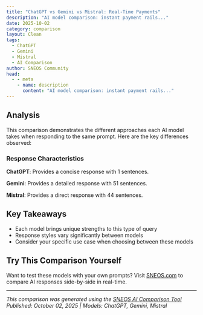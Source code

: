 ```yaml
---
title: "ChatGPT vs Gemini vs Mistral: Real-Time Payments"
description: "AI model comparison: instant payment rails..."
date: 2025-10-02
category: comparison
layout: Clean
tags:
  - ChatGPT
  - Gemini
  - Mistral
  - AI Comparison
author: SNEOS Community
head:
  - - meta
    - name: description
      content: "AI model comparison: instant payment rails..."
---
```


<ChatComparison
  title="ChatGPT vs Gemini vs Mistral: Real-Time Payments"
  prompt="instant payment rails"
  :responses='{
    "ChatGPT": "Error calling OpenAI API.",
    "Gemini": "Instant payment rails are systems that allow for near real-time transfers of money between individuals and businesses. They are transforming the way payments are made by offering faster, more convenient, and often cheaper alternatives to traditional methods.\n\nHere\u0027s a breakdown of key aspects of instant payment rails:\n\n**Key Features \u0026 Characteristics:**\n\n*   **Real-time or Near Real-time Settlement:** Funds are available to the recipient almost immediately, often within seconds. This contrasts with traditional systems like ACH or wire transfers that can take hours or days.\n*   **24/7 Availability:** Instant payment rails typically operate around the clock, every day of the year, including weekends and holidays.\n*   **Irrevocable Transactions:** Once a payment is processed, it\u0027s generally considered final and cannot be easily reversed (though fraud and error claims can be pursued). This reduces the risk of chargebacks for merchants.\n*   **Lower Transaction Costs (Potentially):** Depending on the specific system, instant payments can offer lower transaction fees than traditional payment methods, especially for smaller transactions.\n*   **Data-Rich Transactions:** Often support the transfer of more detailed remittance information, which can help with reconciliation and bookkeeping.\n*   **Secure:** Typically use advanced security measures, including encryption and authentication protocols, to protect against fraud and unauthorized access.\n\n**Examples of Instant Payment Rails:**\n\n*   **FedNow (United States):** A real-time gross settlement service developed by the Federal Reserve, launched in 2023.  It allows participating banks and credit unions to send and receive payments instantly, 24/7/365.\n*   **The Clearing House (TCH) RTP\u00AE network (United States):** A real-time payments system owned by a group of large U.S. banks. It allows for instant payments between accounts at participating financial institutions.\n*   **Faster Payments Service (FPS) (United Kingdom):** Allows near real-time payments between bank accounts in the UK.\n*   **Single Euro Payments Area (SEPA) Instant Credit Transfer (SCT Inst) (Europe):** Enables instant euro payments between bank accounts within the SEPA region.\n*   **National Payments Corporation of India (NPCI) - Unified Payments Interface (UPI) (India):** A mobile-based instant payment system that allows users to transfer money between bank accounts using a virtual payment address (VPA).\n*   **New Payments Platform (NPP) (Australia):** A real-time payments infrastructure for Australia.\n\n**Benefits of Instant Payment Rails:**\n\n*   **Faster Payments:** Significantly reduces payment processing times, improving cash flow for businesses and convenience for consumers.\n*   **Improved Efficiency:** Automates payment processes, reducing manual intervention and errors.\n*   **Enhanced Customer Experience:** Provides a more convenient and seamless payment experience for customers.\n*   **Reduced Risk:** Irrevocable transactions reduce the risk of chargebacks for merchants.\n*   **New Business Models:** Enables new business models, such as on-demand services and micro-payments.\n*   **Financial Inclusion:** Can provide access to payment services for underserved populations.\n*   **Lower Costs (Potentially):** Can be cheaper than traditional payment methods in some cases.\n*   **Greater Transparency:** Often provides more detailed transaction information.\n\n**Challenges of Instant Payment Rails:**\n\n*   **Adoption:** Requires widespread adoption by financial institutions and businesses.\n*   **Interoperability:** Ensuring interoperability between different payment rails can be challenging.\n*   **Security:** Requires robust security measures to protect against fraud and cyberattacks.\n*   **Scalability:** Must be able to handle high volumes of transactions.\n*   **Regulation:**  Subject to evolving regulatory frameworks.\n*   **Fraud Mitigation:** Because of the speed and finality, fraud prevention is crucial. Systems and processes need to be in place to detect and prevent fraudulent transactions in real-time.\n*   **Reversibility Considerations:** While designed to be irrevocable, there needs to be a clear process for handling legitimate errors or fraud claims.\n\n**Use Cases:**\n\n*   **Peer-to-peer (P2P) payments:** Sending money to friends and family instantly.\n*   **Bill payments:** Paying bills online or through mobile apps in real-time.\n*   **E-commerce:** Enabling instant payments for online purchases.\n*   **Business-to-business (B2B) payments:** Streamlining payments between businesses.\n*   **Payroll:** Paying employees instantly.\n*   **Insurance claim payouts:** Expediting insurance claim payouts.\n*   **Government disbursements:** Distributing government benefits quickly and efficiently.\n*   **On-demand services:** Paying for on-demand services like ride-sharing or food delivery in real-time.\n*   **Micro-payments:** Facilitating small payments for digital content or services.\n\n**The Future of Instant Payments:**\n\nInstant payment rails are expected to continue to grow in popularity and become increasingly important in the global payment landscape. As more financial institutions and businesses adopt these systems, they will transform the way payments are made, making them faster, more convenient, and more efficient. Innovation around instant payments is also continuing, with things like request-to-pay functionality being added and increasing integration with other technologies.  Furthermore, the trend towards cross-border instant payments will continue to grow.\n\n**In summary, instant payment rails are a significant advancement in the payments industry, offering numerous benefits for consumers, businesses, and financial institutions. While challenges remain, the potential for these systems to transform the way payments are made is undeniable.**\n",
    "Mistral": "Instant payment rails refer to the infrastructure and systems that enable real-time or near-real-time processing of financial transactions. These systems are designed to facilitate the immediate transfer of funds between accounts, providing a seamless and efficient payment experience for users. Here are some key aspects and examples of instant payment rails:\n\n### Key Aspects of Instant Payment Rails\n\n1. **Real-Time Processing**: Transactions are processed and settled almost instantly, reducing the time it takes for funds to be transferred from one account to another.\n2. **24/7 Availability**: These systems are typically available around the clock, allowing for transactions to be processed at any time.\n3. **Security**: Robust security measures are in place to ensure the integrity and confidentiality of transactions.\n4. **Interoperability**: Instant payment rails often support interoperability between different financial institutions and payment networks.\n5. **Regulatory Compliance**: These systems must comply with various regulatory requirements to ensure transparency and prevent fraud.\n\n### Examples of Instant Payment Rails\n\n1. **Faster Payments Service (FPS)**: Operated by the Faster Payments Scheme Limited in the UK, FPS enables real-time payments between participating banks and financial institutions.\n2. **Real-Time Payments (RTP)**: Developed by The Clearing House in the United States, RTP allows for instant payments and settlements between financial institutions.\n3. **SEPA Instant Credit Transfer (SCT Inst)**: Part of the Single Euro Payments Area (SEPA) initiative, SCT Inst enables instant euro payments across Europe.\n4. **Unified Payments Interface (UPI)**: Developed by the National Payments Corporation of India (NPCI), UPI allows for real-time inter-bank transactions and peer-to-peer payments.\n5. **Pix**: Launched by the Central Bank of Brazil, Pix is an instant payment system that allows for real-time transactions between individuals and businesses.\n6. **PayNow**: Operated by the Association of Banks in Singapore, PayNow enables real-time fund transfers using a mobile number or national identification number.\n\n### Benefits of Instant Payment Rails\n\n1. **Speed**: Immediate transfer of funds, which is beneficial for both consumers and businesses.\n2. **Convenience**: Users can make payments at any time, without waiting for traditional banking hours.\n3. **Efficiency**: Reduces the need for manual processing and reconciliation, leading to cost savings.\n4. **Liquidity**: Improves cash flow management for businesses by providing immediate access to funds.\n5. **Innovation**: Supports the development of new financial services and products, such as mobile payments and digital wallets.\n\n### Challenges and Considerations\n\n1. **Technological Infrastructure**: Requires significant investment in technology and infrastructure to support real-time processing.\n2. **Security Risks**: Increased risk of fraud and cyberattacks due to the real-time nature of transactions.\n3. **Regulatory Compliance**: Must adhere to strict regulatory requirements, which can vary by region.\n4. **Interoperability**: Ensuring compatibility and seamless integration with existing payment systems and financial institutions.\n\nInstant payment rails are becoming increasingly important in the modern financial landscape, driven by the demand for faster, more convenient, and secure payment options. As technology continues to evolve, these systems are expected to play a crucial role in shaping the future of payments."
  }'
  published-date="10:45"
/>

## Analysis

This comparison demonstrates the different approaches each AI model takes when responding to the same prompt. Here are the key differences observed:

### Response Characteristics

**ChatGPT**: Provides a concise response with 1 sentences. 

**Gemini**: Provides a detailed response with 51 sentences. 

**Mistral**: Provides a direct response with 44 sentences. 

## Key Takeaways

- Each model brings unique strengths to this type of query
- Response styles vary significantly between models
- Consider your specific use case when choosing between these models

## Try This Comparison Yourself

Want to test these models with your own prompts? Visit [SNEOS.com](https://sneos.com) to compare AI responses side-by-side in real-time.

---

*This comparison was generated using the [SNEOS AI Comparison Tool](https://sneos.com)*
*Published: October 02, 2025 | Models: ChatGPT, Gemini, Mistral*

